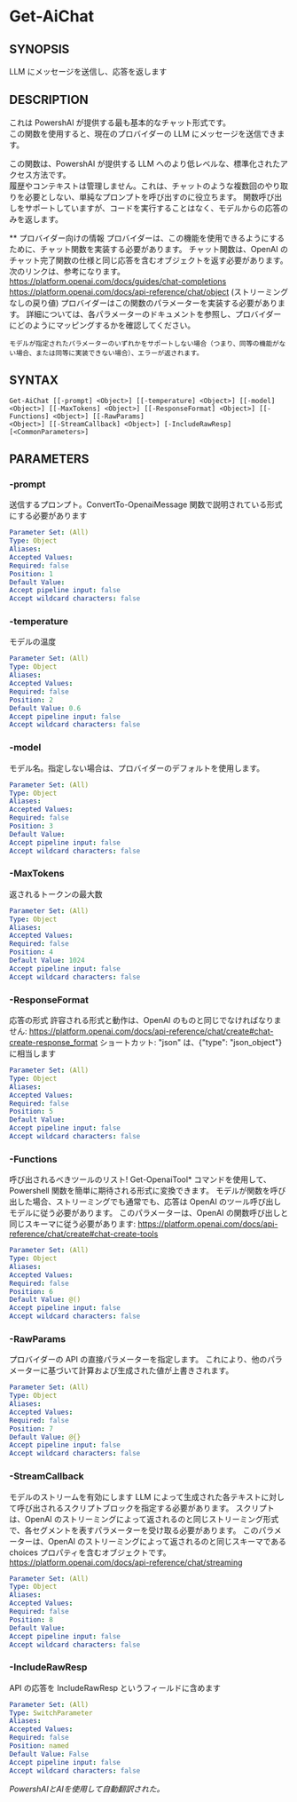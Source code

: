 ﻿---
external help file: powershai-help.xml
schema: 2.0.0
powershai: true
---

# Get-AiChat

## SYNOPSIS <!--!= @#Synop !-->
LLM にメッセージを送信し、応答を返します

## DESCRIPTION <!--!= @#Desc !-->
これは PowershAI が提供する最も基本的なチャット形式です。  
この関数を使用すると、現在のプロバイダーの LLM にメッセージを送信できます。  

この関数は、PowershAI が提供する LLM へのより低レベルな、標準化されたアクセス方法です。  
履歴やコンテキストは管理しません。これは、チャットのような複数回のやり取りを必要としない、単純なプロンプトを呼び出すのに役立ちます。 
関数呼び出しをサポートしていますが、コードを実行することはなく、モデルからの応答のみを返します。



** プロバイダー向けの情報
	プロバイダーは、この機能を使用できるようにするために、チャット関数を実装する必要があります。 
	チャット関数は、OpenAI のチャット完了関数の仕様と同じ応答を含むオブジェクトを返す必要があります。
	次のリンクは、参考になります。
		https://platform.openai.com/docs/guides/chat-completions
		https://platform.openai.com/docs/api-reference/chat/object (ストリーミングなしの戻り値)
	プロバイダーはこの関数のパラメーターを実装する必要があります。 
	詳細については、各パラメーターのドキュメントを参照し、プロバイダーにどのようにマッピングするかを確認してください。
	
	モデルが指定されたパラメーターのいずれかをサポートしない場合（つまり、同等の機能がない場合、または同等に実装できない場合）、エラーが返されます。

## SYNTAX <!--!= @#Syntax !-->

```
Get-AiChat [[-prompt] <Object>] [[-temperature] <Object>] [[-model] <Object>] [[-MaxTokens] <Object>] [[-ResponseFormat] <Object>] [[-Functions] <Object>] [[-RawParams] 
<Object>] [[-StreamCallback] <Object>] [-IncludeRawResp] [<CommonParameters>]
```

## PARAMETERS <!--!= @#Params !-->

### -prompt
送信するプロンプト。ConvertTo-OpenaiMessage 関数で説明されている形式にする必要があります

```yml
Parameter Set: (All)
Type: Object
Aliases: 
Accepted Values: 
Required: false
Position: 1
Default Value: 
Accept pipeline input: false
Accept wildcard characters: false
```

### -temperature
モデルの温度

```yml
Parameter Set: (All)
Type: Object
Aliases: 
Accepted Values: 
Required: false
Position: 2
Default Value: 0.6
Accept pipeline input: false
Accept wildcard characters: false
```

### -model
モデル名。指定しない場合は、プロバイダーのデフォルトを使用します。

```yml
Parameter Set: (All)
Type: Object
Aliases: 
Accepted Values: 
Required: false
Position: 3
Default Value: 
Accept pipeline input: false
Accept wildcard characters: false
```

### -MaxTokens
返されるトークンの最大数

```yml
Parameter Set: (All)
Type: Object
Aliases: 
Accepted Values: 
Required: false
Position: 4
Default Value: 1024
Accept pipeline input: false
Accept wildcard characters: false
```

### -ResponseFormat
応答の形式 
許容される形式と動作は、OpenAI のものと同じでなければなりません: https://platform.openai.com/docs/api-reference/chat/create#chat-create-response_format
ショートカット:
	"json" は、{"type": "json_object"} に相当します

```yml
Parameter Set: (All)
Type: Object
Aliases: 
Accepted Values: 
Required: false
Position: 5
Default Value: 
Accept pipeline input: false
Accept wildcard characters: false
```

### -Functions
呼び出されるべきツールのリスト!
Get-OpenaiTool* コマンドを使用して、Powershell 関数を簡単に期待される形式に変換できます。
モデルが関数を呼び出した場合、ストリーミングでも通常でも、応答は OpenAI のツール呼び出しモデルに従う必要があります。
このパラメーターは、OpenAI の関数呼び出しと同じスキーマに従う必要があります: https://platform.openai.com/docs/api-reference/chat/create#chat-create-tools

```yml
Parameter Set: (All)
Type: Object
Aliases: 
Accepted Values: 
Required: false
Position: 6
Default Value: @()
Accept pipeline input: false
Accept wildcard characters: false
```

### -RawParams
プロバイダーの API の直接パラメーターを指定します。
これにより、他のパラメーターに基づいて計算および生成された値が上書きされます。

```yml
Parameter Set: (All)
Type: Object
Aliases: 
Accepted Values: 
Required: false
Position: 7
Default Value: @{}
Accept pipeline input: false
Accept wildcard characters: false
```

### -StreamCallback
モデルのストリームを有効にします 
LLM によって生成された各テキストに対して呼び出されるスクリプトブロックを指定する必要があります。
スクリプトは、OpenAI のストリーミングによって返されるのと同じストリーミング形式で、各セグメントを表すパラメーターを受け取る必要があります。
	このパラメーターは、OpenAI のストリーミングによって返されるのと同じスキーマである choices プロパティを含むオブジェクトです。
		https://platform.openai.com/docs/api-reference/chat/streaming

```yml
Parameter Set: (All)
Type: Object
Aliases: 
Accepted Values: 
Required: false
Position: 8
Default Value: 
Accept pipeline input: false
Accept wildcard characters: false
```

### -IncludeRawResp
API の応答を IncludeRawResp というフィールドに含めます

```yml
Parameter Set: (All)
Type: SwitchParameter
Aliases: 
Accepted Values: 
Required: false
Position: named
Default Value: False
Accept pipeline input: false
Accept wildcard characters: false
```




<!--PowershaiAiDocBlockStart-->
_PowershAIとAIを使用して自動翻訳された。_
<!--PowershaiAiDocBlockEnd-->
